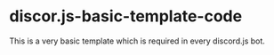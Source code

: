 # discor.js-basic-template-code
This is a very basic template which is required in every discord.js bot.
